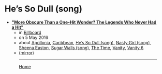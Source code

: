 # He’s So Dull (song)

 - [**"More Obscure Than a One-Hit Wonder? The Legends Who Never Had a Hit"**](https://www.billboard.com/articles/news/7356964/stealth-hit-wonder)<ul><li>in [Billboard](https://www.billboard.com/)</li><li>on 5 May 2016</li><li>about [Apollonia](../../../topics/apollonia/index.md), [Caribbean](../../../topics/caribbean/index.md), [He’s So Dull (song)](../../../topics/song/he-s-so-dull/index.md), [Nasty Girl (song)](../../../topics/song/nasty-girl/index.md), [Sheena Easton](../../../topics/sheena-easton/index.md), [Sugar Walls (song)](../../../topics/song/sugar-walls/index.md), [The Time](../../../topics/the-time/index.md), [Vanity](../../../topics/vanity/index.md), [Vanity 6](../../../topics/vanity-6/index.md)</li><li>([mirror](https://web.archive.org/web/*/https://www.billboard.com/articles/news/7356964/stealth-hit-wonder))</li><ul>

----

[Home](../index.md)
